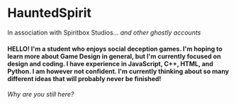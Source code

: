 # HauntedSpirit

 In association with Spiritbox Studios... _and other ghostly accounts_
 
#### HELLO! I'm a student who enjoys social deception games. I'm hoping to learn more about Game Design in general, but I'm currently focused on design and coding. I have experience in JavaScript, C++, HTML, and Python. I am however not confident. I'm currently thinking about so many different ideas that will probably never be finished!

_Why are you still here?_
